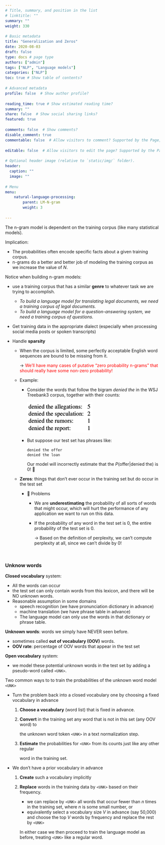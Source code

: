 ```yaml
---
# Title, summary, and position in the list
# linktitle: ""
summary: ""
weight: 330

# Basic metadata
title: "Generalization and Zeros"
date: 2020-08-03
draft: false
type: docs # page type
authors: ["admin"]
tags: ["NLP", "Language models"]
categories: ["NLP"]
toc: true # Show table of contents?

# Advanced metadata
profile: false  # Show author profile?

reading_time: true # Show estimated reading time?
summary: ""
share: false  # Show social sharing links?
featured: true

comments: false  # Show comments?
disable_comment: true
commentable: false  # Allow visitors to comment? Supported by the Page, Post, and Docs content types.

editable: false  # Allow visitors to edit the page? Supported by the Page, Post, and Docs content types.

# Optional header image (relative to `static/img/` folder).
header:
  caption: ""
  image: ""

# Menu
menu: 
    natural-language-processing:
        parent: LM-N-gram
        weight: 3

---
```


The n-gram model is dependent on the training corpus (like many statistical models).

Implication:

- The probabilities often encode specific facts about a given training corpus.
- n-grams do a better and better job of modeling the training corpus as we increase the value of $N$.

Notice when building n-gram models:

- use a training corpus that has a similar **genre** to whatever task we are trying to accomplish.

  - *To build a language model for translating legal documents, we need a training corpus of legal documents.*
  - *To build a language model for a question-answering system, we need a training corpus of questions.*

- Get training data in the appropriate dialect (especially when processing social media posts or spoken transcripts)

- Handle **sparsity**

  - When the corpus is limited, some perfectly acceptable English word sequences are bound to be missing from it.

    $\rightarrow$ <span style="color:red">We’ll have many cases of putative “zero probability n-grams” that should really have some non-zero probability! </span>

  - Example:

    - Consider the words that follow the bigram *denied the* in the WSJ Treebank3 corpus, together with their counts:

      ![截屏2020-06-03 12.03.38](https://raw.githubusercontent.com/EckoTan0804/upic-repo/master/uPic/截屏2020-06-03%2012.03.38-20200803105913667.png)

    - But suppose our test set has phrases like:

      ```
      denied the offer
      denied the loan
      ```

      Our model will incorrectly estimate that the $P(\text{offer}|\text{denied the})$ is 0! 🤪

  - **Zeros**: things that don’t ever occur in the training set but do occur in the test set

    - 🔴 Problems

      - We are **underestimating** the probability of all sorts of words that might occur, which will hurt the performance of any application we want to run on this data.

      - If the probability of any word in the test set is 0, the entire probability of the test set is 0.

        $\rightarrow$ Based on the definition of perplexity, we can’t compute perplexity at all, since we can’t divide by 0!

​				

### Unknow words

**Closed vocabulary** system: 

- All the words can occur
- the test set can only contain words from this lexicon, and there will be NO unknown words.
- Reasonable assumption in some domains
  - speech recognition (we have pronunciation dictionary in advance)
  - machine translation (we have phrase table in advance)
  - The language model can only use the words in that dictionary or phrase table.

**Unknown words**: words we simply have NEVER seen before.

- sometimes called **out of vocabulary (OOV)** words.
- **OOV rate**: percentage of OOV words that appear in the test set 

**Open vocabulary** system: 

- we model these potential unknown words in the test set by adding a pseudo-word called `<UNK>`.

Two common ways to to train the probabilities of the unknown word model `<UNK>`

- Turn the problem back into a closed vocabulary one by choosing a fixed vocabulary in advance

  1. **Choose a vocabulary** (word list) that is fixed in advance.

  2. **Convert** in the training set any word that is not in this set (any OOV word) to

     the unknown word token `<UNK>` in a text normalization step.

  3. **Estimate** the probabilities for `<UNK>` from its counts just like any other regular

     word in the training set.

- We don’t have a prior vocabulary in advance

  1. **Create** such a vocabulary implicitly

  2. **Replace** words in the training data by `<UNK>` based on their frequency.

     - we can replace by `<UNK>` all words that occur fewer than $n$ times in the training set, where $n$ is some small number, or
     - equivalently select a vocabulary size $V$ in advance (say 50,000) and choose the top  $V$ words by frequency and replace the rest by `<UNK>`

     In either case we then proceed to train the language model as before, treating `<UNK>` like a regular word.
